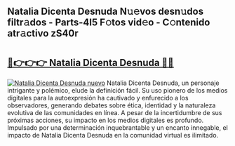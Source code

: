 ## Natalia Dicenta Desnuda N𝚞𝚎vos desn𝚞dos filtr𝚊dos - Parts-4I5 F𝚘tos vid𝚎o - C𝚘ntenido atr𝚊ctivo zS40r

# <h2><a href="http://mb6l88.tromn.icu/?c=Natalia+Dicenta+Desnuda">🔗👉👉👉 Natalia Dicenta Desnuda 🔗🔗</a></h2>

[![Natalia Dicenta Desnuda nuevo](https://i.imgur.com/pEAQMta.gif)](http://mb6l88.tromn.icu/?c=Natalia+Dicenta+Desnuda)
Natalia Dicenta Desnuda, un personaje intrigante y polémico, elude la definición fácil. Su uso pionero de los medios digitales para la autoexpresión ha cautivado y enfurecido a los observadores, generando debates sobre ética, identidad y la naturaleza evolutiva de las comunidades en línea. A pesar de la incertidumbre de sus próximas acciones, su impacto en los medios digitales es profundo. Impulsado por una determinación inquebrantable y un encanto innegable, el impacto de Natalia Dicenta Desnuda en la comunidad virtual es ilimitado.
